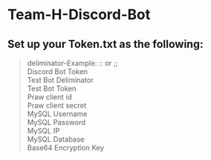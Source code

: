 # Team-H-Discord-Bot

## Set up your Token.txt as the following:
> deliminator-Example: :: or ;;  <br />
> Discord Bot Token <br />
> Test Bot Deliminator <br />
> Test Bot Token <br />
> Praw client id <br /> 
> Praw client secret <br />
> MySQL Username <br />
> MySQL Password <br />
> MySQL IP <br />
> MySQL Database <br />
> Base64 Encryption Key <br />
